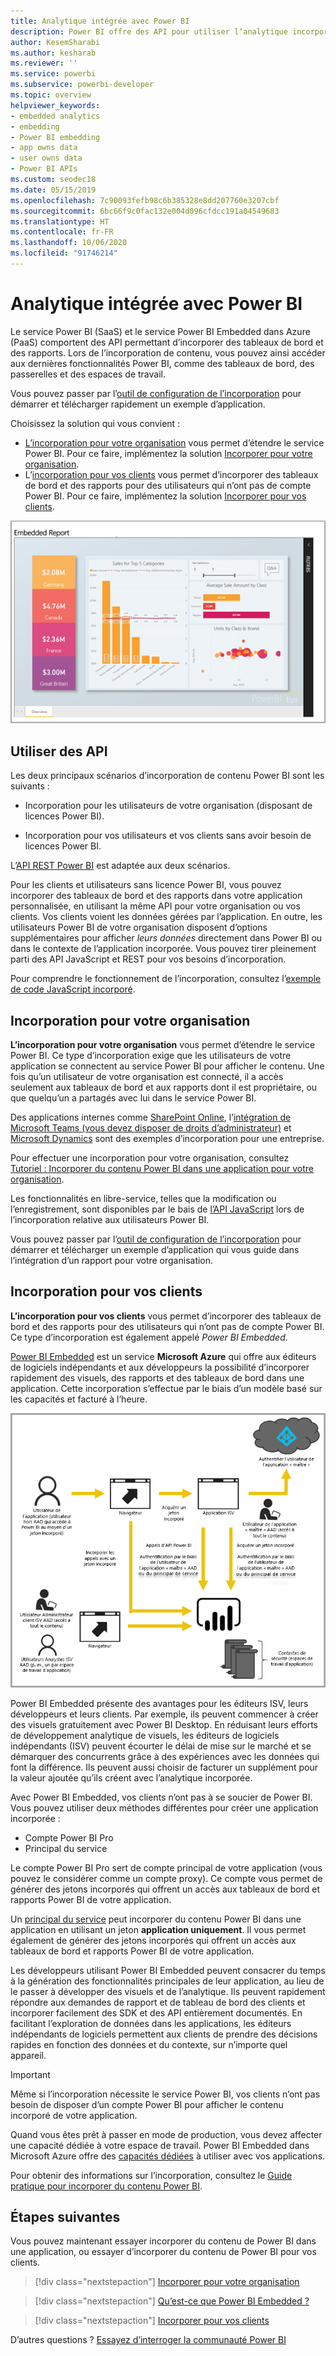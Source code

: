 ```yaml
---
title: Analytique intégrée avec Power BI
description: Power BI offre des API pour utiliser l’analytique incorporée pour vos tableaux de bord et vos rapports dans des applications. Découvrez plus en détail l’incorporation avec Power BI à la fois dans un environnement PaaS et un environnement SaaS à l’aide de logiciels d’analytique intégrés, d’outils d’analytique intégrés ou d’outils d’analyse décisionnelle intégrés.
author: KesemSharabi
ms.author: kesharab
ms.reviewer: ''
ms.service: powerbi
ms.subservice: powerbi-developer
ms.topic: overview
helpviewer_keywords:
- embedded analytics
- embedding
- Power BI embedding
- app owns data
- user owns data
- Power BI APIs
ms.custom: seodec18
ms.date: 05/15/2019
ms.openlocfilehash: 7c90093fefb98c6b385328e8dd207760e3207cbf
ms.sourcegitcommit: 6bc66f9c0fac132e004d096cfdcc191a04549683
ms.translationtype: HT
ms.contentlocale: fr-FR
ms.lasthandoff: 10/06/2020
ms.locfileid: "91746214"
---
```

# <a name="embedded-analytics-with-power-bi"></a>Analytique intégrée avec Power BI

Le service Power BI (SaaS) et le service Power BI Embedded dans Azure (PaaS) comportent des API permettant d’incorporer des tableaux de bord et des rapports. Lors de l’incorporation de contenu, vous pouvez ainsi accéder aux dernières fonctionnalités Power BI, comme des tableaux de bord, des passerelles et des espaces de travail.

Vous pouvez passer par l’[outil de configuration de l’incorporation](https://aka.ms/embedsetup) pour démarrer et télécharger rapidement un exemple d’application.

Choisissez la solution qui vous convient :

* [L’incorporation pour votre organisation](embedding.md#embedding-for-your-organization) vous permet d’étendre le service Power BI. Pour ce faire, implémentez la solution [Incorporer pour votre organisation](https://aka.ms/embedsetup/UserOwnsData).
* L’[incorporation pour vos clients](embedding.md#embedding-for-your-customers) vous permet d’incorporer des tableaux de bord et des rapports pour des utilisateurs qui n’ont pas de compte Power BI. Pour ce faire, implémentez la solution [Incorporer pour vos clients](https://aka.ms/embedsetup/AppOwnsData).

![Exemple PBIE](media/embedding/what-can-you-do-02.png)

## <a name="use-apis"></a>Utiliser des API

Les deux principaux scénarios d’incorporation de contenu Power BI sont les suivants :
- Incorporation pour les utilisateurs de votre organisation (disposant de licences Power BI). 
 
- Incorporation pour vos utilisateurs et vos clients sans avoir besoin de licences Power BI. 

L’[API REST Power BI](/rest/api/power-bi/) est adaptée aux deux scénarios.

Pour les clients et utilisateurs sans licence Power BI, vous pouvez incorporer des tableaux de bord et des rapports dans votre application personnalisée, en utilisant la même API pour votre organisation ou vos clients. Vos clients voient les données gérées par l’application. En outre, les utilisateurs Power BI de votre organisation disposent d’options supplémentaires pour afficher *leurs données* directement dans Power BI ou dans le contexte de l’application incorporée. Vous pouvez tirer pleinement parti des API JavaScript et REST pour vos besoins d’incorporation.

Pour comprendre le fonctionnement de l’incorporation, consultez l’[exemple de code JavaScript incorporé](https://microsoft.github.io/PowerBI-JavaScript/demo/).

## <a name="embedding-for-your-organization"></a>Incorporation pour votre organisation

**L’incorporation pour votre organisation** vous permet d’étendre le service Power BI. Ce type d’incorporation exige que les utilisateurs de votre application se connectent au service Power BI pour afficher le contenu. Une fois qu’un utilisateur de votre organisation est connecté, il a accès seulement aux tableaux de bord et aux rapports dont il est propriétaire, ou que quelqu’un a partagés avec lui dans le service Power BI.

Des applications internes comme [SharePoint Online](https://powerbi.microsoft.com/blog/integrate-power-bi-reports-in-sharepoint-online/), l’[intégration de Microsoft Teams (vous devez disposer de droits d’administrateur)](https://powerbi.microsoft.com/blog/power-bi-teams-up-with-microsoft-teams/) et [Microsoft Dynamics](/dynamics365/customer-engagement/basics/add-edit-power-bi-visualizations-dashboard) sont des exemples d’incorporation pour une entreprise.

Pour effectuer une incorporation pour votre organisation, consultez [Tutoriel : Incorporer du contenu Power BI dans une application pour votre organisation](embed-sample-for-your-organization.md).

Les fonctionnalités en libre-service, telles que la modification ou l’enregistrement, sont disponibles par le bais de [l’API JavaScript](https://github.com/Microsoft/PowerBI-JavaScript) lors de l’incorporation relative aux utilisateurs Power BI.

Vous pouvez passer par l’[outil de configuration de l’incorporation](https://aka.ms/embedsetup/UserOwnsData) pour démarrer et télécharger un exemple d’application qui vous guide dans l’intégration d’un rapport pour votre organisation.

## <a name="embedding-for-your-customers"></a>Incorporation pour vos clients

**L’incorporation pour vos clients** vous permet d’incorporer des tableaux de bord et des rapports pour des utilisateurs qui n’ont pas de compte Power BI. Ce type d’incorporation est également appelé *Power BI Embedded*.

[Power BI Embedded](azure-pbie-what-is-power-bi-embedded.md) est un service **Microsoft Azure** qui offre aux éditeurs de logiciels indépendants et aux développeurs la possibilité d’incorporer rapidement des visuels, des rapports et des tableaux de bord dans une application. Cette incorporation s’effectue par le biais d’un modèle basé sur les capacités et facturé à l’heure.

![Flux relatif à l’incorporation de vos clients](media/embedding/powerbi-embed-flow.png)

Power BI Embedded présente des avantages pour les éditeurs ISV, leurs développeurs et leurs clients. Par exemple, ils peuvent commencer à créer des visuels gratuitement avec Power BI Desktop. En réduisant leurs efforts de développement analytique de visuels, les éditeurs de logiciels indépendants (ISV) peuvent écourter le délai de mise sur le marché et se démarquer des concurrents grâce à des expériences avec les données qui font la différence. Ils peuvent aussi choisir de facturer un supplément pour la valeur ajoutée qu’ils créent avec l’analytique incorporée.

Avec Power BI Embedded, vos clients n’ont pas à se soucier de Power BI. Vous pouvez utiliser deux méthodes différentes pour créer une application incorporée :
- Compte Power BI Pro 
- Principal du service 

Le compte Power BI Pro sert de compte principal de votre application (vous pouvez le considérer comme un compte proxy). Ce compte vous permet de générer des jetons incorporés qui offrent un accès aux tableaux de bord et rapports Power BI de votre application.

Un [principal du service](embed-service-principal.md) peut incorporer du contenu Power BI dans une application en utilisant un jeton **application uniquement**. Il vous permet également de générer des jetons incorporés qui offrent un accès aux tableaux de bord et rapports Power BI de votre application.

Les développeurs utilisant Power BI Embedded peuvent consacrer du temps à la génération des fonctionnalités principales de leur application, au lieu de le passer à développer des visuels et de l’analytique. Ils peuvent rapidement répondre aux demandes de rapport et de tableau de bord des clients et incorporer facilement des SDK et des API entièrement documentés. En facilitant l’exploration de données dans les applications, les éditeurs indépendants de logiciels permettent aux clients de prendre des décisions rapides en fonction des données et du contexte, sur n’importe quel appareil.

> [!IMPORTANT]
> Même si l’incorporation nécessite le service Power BI, vos clients n’ont pas besoin de disposer d’un compte Power BI pour afficher le contenu incorporé de votre application. 

Quand vous êtes prêt à passer en mode de production, vous devez affecter une capacité dédiée à votre espace de travail. Power BI Embedded dans Microsoft Azure offre des [capacités dédiées](azure-pbie-create-capacity.md) à utiliser avec vos applications.

Pour obtenir des informations sur l’incorporation, consultez le [Guide pratique pour incorporer du contenu Power BI](embed-sample-for-customers.md).

## <a name="next-steps"></a>Étapes suivantes

Vous pouvez maintenant essayer incorporer du contenu de Power BI dans une application, ou essayer d’incorporer du contenu de Power BI pour vos clients.

> [!div class="nextstepaction"]
> [Incorporer pour votre organisation](embed-sample-for-your-organization.md)

> [!div class="nextstepaction"]
> [Qu’est-ce que Power BI Embedded ?](azure-pbie-what-is-power-bi-embedded.md)

> [!div class="nextstepaction"]
>[Incorporer pour vos clients](embed-sample-for-customers.md)

D’autres questions ? [Essayez d’interroger la communauté Power BI](https://community.powerbi.com/)